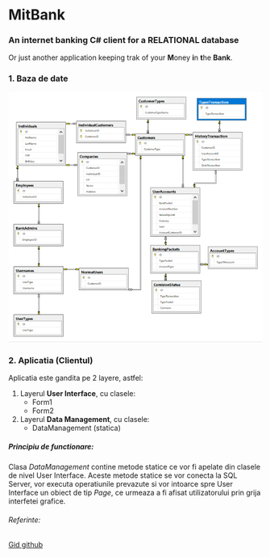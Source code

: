# MitBank
### An internet banking  C# client for a RELATIONAL database
Or just another application keeping trak of your **M**oney **i**n **t**he **Bank**.
### 1. Baza de date
![Diagrama](./Database.png)
### 2. Aplicatia (Clientul)
Aplicatia este gandita pe 2 layere, astfel:
1. Layerul **User Interface**, cu clasele:
    * Form1
    * Form2
1. Layerul **Data Management**, cu clasele:
    * DataManagement (statica)
##### Principiu de functionare:
Clasa *DataManagement* contine metode statice ce vor fi apelate din clasele de nivel
User Interface. Aceste metode statice se vor conecta la SQL Server, vor executa
operatiunile prevazute si vor intoarce spre User Interface un obiect de tip *Page*,
ce urmeaza a fi afisat utilizatorului prin grija interfetei grafice.

###### Referinte:
[Gid github](http://rogerdudler.github.io/git-guide/)
